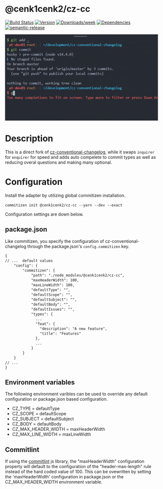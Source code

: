 # @cenk1cenk2/cz-cc

[![Build Status](https://drone.kilic.dev/api/badges/cenk1cenk2/cz-cc/status.svg)](https://drone.kilic.dev/cenk1cenk2/cz-cc) [![Version](https://img.shields.io/npm/v/@cenk1cenk2/cz-cc.svg)](https://npmjs.org/package/@cenk1cenk2/cz-cc) [![Downloads/week](https://img.shields.io/npm/dw/@cenk1cenk2/cz-cc.svg)](https://npmjs.org/package/@cenk1cenk2/cz-cc) [![Dependencies](https://img.shields.io/librariesio/release/npm/@cenk1cenk2/cz-cc)](https://npmjs.org/package/@cenk1cenk2/cz-cc) [![semantic-release](https://img.shields.io/badge/%20%20%F0%9F%93%A6%F0%9F%9A%80-semantic--release-e10079.svg)](https://github.com/semantic-release/semantic-release)

![Demo](./demo/demo.gif)

# Description

This is a direct fork of [cz-conventional-changelog](https://github.com/commitizen/cz-conventional-changelog), while it swaps `inquirer` for `enquirer` for speed and adds auto compelete to commit types as well as reducing overal questions and making many optional.

# Configuration

Install the adapter by utilizing global commitizen installation.

`commitizen init @cenk1cenk2/cz-cc --yarn --dev --exact`

Configuration settings are down below.

## package.json

Like commitizen, you specify the configuration of cz-conventional-changelog through the package.json's `config.commitizen` key.

```json5
{
// ...  default values
    "config": {
        "commitizen": {
            "path": "./node_modules/@cenk1cenk2/cz-cc",
            "maxHeaderWidth": 100,
            "maxLineWidth": 100,
            "defaultType": "",
            "defaultScope": "",
            "defaultSubject": "",
            "defaultBody": "",
            "defaultIssues": "",
            "types": {
              ...
              "feat": {
                "description": "A new feature",
                "title": "Features"
              },
              ...
            }
        }
    }
// ...
}
```

## Environment variables

The following environment varibles can be used to override any default configuration or package.json based configuration.

- CZ_TYPE = defaultType
- CZ_SCOPE = defaultScope
- CZ_SUBJECT = defaultSubject
- CZ_BODY = defaultBody
- CZ_MAX_HEADER_WIDTH = maxHeaderWidth
- CZ_MAX_LINE_WIDTH = maxLineWidth

## Commitlint

If using the [commitlint](https://github.com/conventional-changelog/commitlint) js library, the "maxHeaderWidth" configuration property will default to the configuration of the "header-max-length" rule instead of the hard coded value of 100. This can be ovewritten by setting the 'maxHeaderWidth' configuration in package.json or the CZ_MAX_HEADER_WIDTH environment variable.
